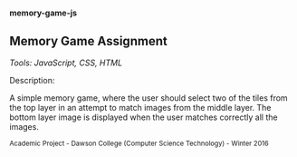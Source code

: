 #### memory-game-js
## Memory Game Assignment

_Tools: JavaScript, CSS, HTML_

Description:

A simple memory game, where the user should select two of the tiles from the top layer in an attempt to match images
from the middle layer. The bottom layer image is displayed when the user matches correctly all the images.

<sub>Academic Project - Dawson College (Computer Science Technology) - Winter 2016</sub>
